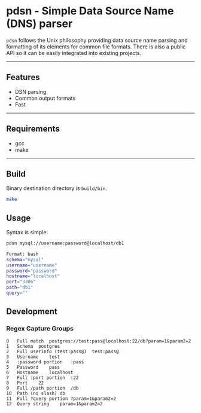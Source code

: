 # pdsn - Simple Data Source Name (DNS) parser

`pdsn` follows the Unix philosophy providing data source name parsing and formatting of its elements for common file formats.
There is also a public API so it can be easily integrated into existing projects. 


---

## Features
- DSN parsing
- Common output formats
- Fast 

---

## Requirements
- gcc
- make

---

## Build
Binary destination directory is `build/bin`.
```bash
make
```

## Usage
Syntax is simple:
```bash
pdsn mysql://username:password@localhost/db1

Format: bash
schema="mysql"
username="username"
password="password"
hostname="localhost"
port="3306"
path="db1"
query=""
```

## Development

### Regex Capture Groups
```
0	Full match	postgres://test:pass@localhost:22/db?param=1&param2=2
1	Schema	postgres
2	Full userinfo (test:pass@)	test:pass@
3	Username	test
4	:password portion	:pass
5	Password	pass
6	Hostname	localhost
7	Full :port portion	:22
8	Port	22
9	Full /path portion	/db
10	Path (no slash)	db
11	Full ?query portion	?param=1&param2=2
12	Query string	param=1&param2=2
```
